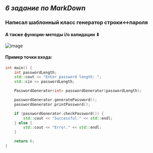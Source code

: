 ## *6 задание по MarkDown*
### Написал шаблонный класс генератор строки↔пароля
#### А также функции-методы i/o валидации ⬇
![image](https://github.com/BeautifulSosalochka/markdownRepo/assets/85421342/708a7cb1-6e76-43d9-8b2f-ef52b8e3a4bd)

#### Пример точки входа:

```cpp
int main() {
    int passwordLength;
    std::cout << "Enter password length: ";
    std::cin >> passwordLength;

    PasswordGenerator<int> passwordGenerator(passwordLength);

    passwordGenerator.generatePassword();
    passwordGenerator.printPassword();

    if (passwordGenerator.checkPassword()) {
        std::cout << "Successful." << std::endl;
    } else {
        std::cout << "Error." << std::endl;
    }

    return 0;
}
```
